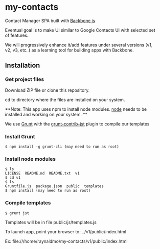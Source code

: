 # my-contacts
Contact Manager SPA built with [Backbone.js]

Eventual goal is to make UI similar to Google Contacts UI
with selected set of features.

We will progressively enhance it/add features under several versions
(v1, v2, v3, etc..) as a learning tool for building apps with Backbone.

## Installation

### Get project files
Download ZIP file or clone this repository.

cd to directory where the files are installed on your system.

**Note: This app uses npm to install node modules.
[node] needs to be installed and working on your system.
**

We use [Grunt] with the [grunt-contrib-jst] plugin to compile our templates

### Install Grunt
    $ npm install -g grunt-cli (may need to run as root)

### Install node modules
    $ ls
    LICENSE  README.md  README.txt  v1
    $ cd v1
    $ ls
    Gruntfile.js  package.json  public  templates
    $ npm install (may need to run as root)
    
### Compile templates
    $ grunt jst

Templates will be in file public/js/templates.js

To launch app, point your browser to: ../v1/public/index.html

Ex: file:///home/raynaldmo/my-contacts/v1/public/index.html

[Backbone.js]:http://backbonejs.org/
[node]:http://nodejs.org
[Grunt]:http://gruntjs.com/
[grunt-contrib-jst]:https://github.com/gruntjs/grunt-contrib-jst


